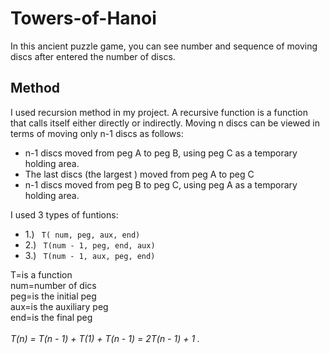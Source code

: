 # Towers-of-Hanoi

  In this ancient puzzle game, you can see number and sequence of moving discs after entered the number of discs.
  
  ## Method

  I used recursion method in my project. A recursive function is a function that calls itself either directly or indirectly. 
Moving n discs can be viewed in terms of moving only n-1 discs as follows:
* 	n-1 discs moved from peg A to peg B, using peg C as a temporary holding area.
* 	The last discs (the largest )  moved from peg A to peg C
* 	n-1 discs moved from peg B to peg C, using peg A as a temporary holding area. <br/>

I used 3 types of funtions:

* 1.) <code> T( num,  peg,  aux,  end) </code>
* 2.) <code> T(num - 1, peg, end, aux) </code>
* 3.) <code> T(num - 1, aux, peg, end) </code><br/>

T=is a function <br/>
num=number of dics <br/>
peg=is the initial peg <br/>
aux=is the auxiliary peg <br/>
end=is the final peg <br/>  <br/>
<i> T(n) = T(n - 1) + T(1) + T(n - 1) = 2T(n - 1) + 1 .
